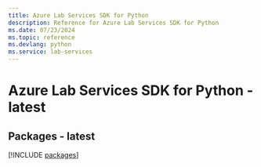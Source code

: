 ```yaml
---
title: Azure Lab Services SDK for Python
description: Reference for Azure Lab Services SDK for Python
ms.date: 07/23/2024
ms.topic: reference
ms.devlang: python
ms.service: lab-services
---
```

# Azure Lab Services SDK for Python - latest
## Packages - latest
[!INCLUDE [packages](lab-services-index.md)]